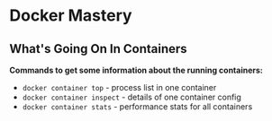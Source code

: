 # Docker Mastery

## What's Going On In Containers

**Commands to get some information about the running containers:**

- `docker container top` - process list in one container
- `docker container inspect` - details of one container config
- `docker container stats` - performance stats for all containers
